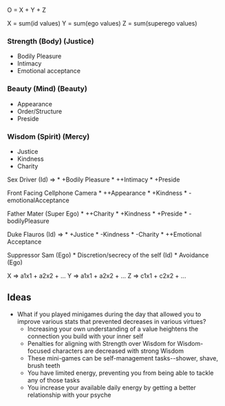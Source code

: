 O = X + Y + Z

X = sum(id values)
Y = sum(ego values)
Z = sum(superego values)

### Strength (Body) (Justice)

* Bodily Pleasure
* Intimacy
* Emotional acceptance

### Beauty (Mind) (Beauty)

* Appearance
* Order/Structure
* Preside

### Wisdom (Spirit) (Mercy)

* Justice
* Kindness
* Charity

Sex Driver (Id) =>
	* +Bodily Pleasure
	* ++Intimacy
	* +Preside

Front Facing Cellphone Camera
	* ++Appearance
	* +Kindness
	* -emotionalAcceptance

Father Mater (Super Ego)
	* ++Charity
	* +Kindness
	* +Preside
	* -bodilyPleasure

Duke Flauros (Id) =>
	* +Justice
	* -Kindness
	* -Charity
	* ++Emotional Acceptance

Suppressor Sam (Ego)
	* Discretion/secrecy of the self (Id)
	* Avoidance (Ego)

X => a1x1 + a2x2 + ...
Y => a1x1 + a2x2 + ...
Z => c1x1 + c2x2 + ...


## Ideas

* What if you played minigames during the day that allowed you to improve various stats that prevented decreases in various virtues?
	* Increasing your own understanding of a value heightens the connection you build with your inner self
	* Penalties for aligning with Strength over Wisdom for Wisdom-focused characters are decreased with strong Wisdom
	* These mini-games can be self-management tasks--shower, shave, brush teeth
	* You have limited energy, preventing you from being able to tackle any of those tasks
	* You increase your available daily energy by getting a better relationship with your psyche
